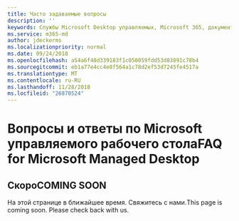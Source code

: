 ```yaml
---
title: Часто задаваемые вопросы
description: ''
keywords: Службы Microsoft Desktop управляемых, Microsoft 365, документация
ms.service: m365-md
author: jdeckerms
ms.localizationpriority: normal
ms.date: 09/24/2018
ms.openlocfilehash: a54a6f40d339183f1c050059fdd53d83891c78b4
ms.sourcegitcommit: eb1a77e4cc4e8f564a1c78d2ef53d7245fe4517a
ms.translationtype: MT
ms.contentlocale: ru-RU
ms.lasthandoff: 11/28/2018
ms.locfileid: "26870524"
---
```

# <a name="faq-for-microsoft-managed-desktop"></a><span data-ttu-id="7b549-103">Вопросы и ответы по Microsoft управляемого рабочего стола</span><span class="sxs-lookup"><span data-stu-id="7b549-103">FAQ for Microsoft Managed Desktop</span></span>

## <a name="coming-soon"></a><span data-ttu-id="7b549-104">Скоро</span><span class="sxs-lookup"><span data-stu-id="7b549-104">COMING SOON</span></span>

<span data-ttu-id="7b549-p101">На этой странице в ближайшее время. Свяжитесь с нами.</span><span class="sxs-lookup"><span data-stu-id="7b549-p101">This page is coming soon. Please check back with us.</span></span>